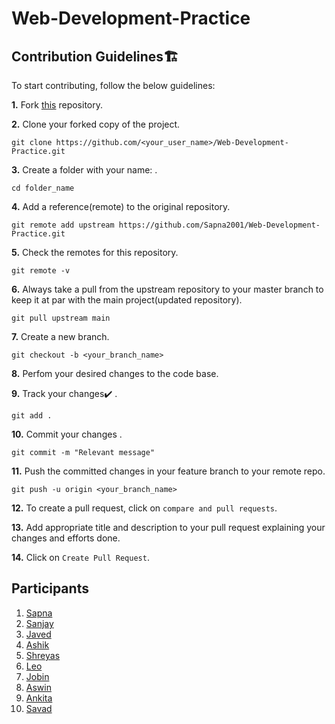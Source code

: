 # Web-Development-Practice

## Contribution Guidelines🏗

To start contributing, follow the below guidelines: 

**1.**  Fork [this](https://github.com/Sapna2001/Web-Development-Practice.git) repository.

**2.**  Clone your forked copy of the project.

```
git clone https://github.com/<your_user_name>/Web-Development-Practice.git
```

**3.** Create a folder with your name: .

```
cd folder_name
```

**4.** Add a reference(remote) to the original repository.

```
git remote add upstream https://github.com/Sapna2001/Web-Development-Practice.git
```

**5.** Check the remotes for this repository.

```
git remote -v
```

**6.** Always take a pull from the upstream repository to your master branch to keep it at par with the main project(updated repository).

```
git pull upstream main
```

**7.** Create a new branch.

```
git checkout -b <your_branch_name>
```

**8.** Perfom your desired changes to the code base.

**9.** Track your changes:heavy_check_mark: .

```
git add . 
```

**10.** Commit your changes .

```
git commit -m "Relevant message"
```

**11.** Push the committed changes in your feature branch to your remote repo.

```
git push -u origin <your_branch_name>
```

**12.** To create a pull request, click on `compare and pull requests`.

**13.** Add appropriate title and description to your pull request explaining your changes and efforts done.

**14.** Click on `Create Pull Request`.

## Participants
1. [Sapna](https://github.com/Sapna2001/Web-Development-Practice/tree/main/Sapna)
2. [Sanjay](https://github.com/Sapna2001/Web-Development-Practice/tree/main/Sanjay)
3. [Javed](https://github.com/Sapna2001/Web-Development-Practice/tree/main/Javed)
4. [Ashik](https://github.com/Sapna2001/Web-Development-Practice/tree/main/Ashik)
5. [Shreyas](https://github.com/Sapna2001/Web-Development-Practice/tree/main/shreyas)
6. [Leo](https://github.com/Sapna2001/Web-Development-Practice/tree/main/Leo)
7. [Jobin](https://github.com/Sapna2001/Web-Development-Practice/tree/main/Jobin)
8. [Aswin](https://github.com/Sapna2001/Web-Development-Practice/tree/main/Aswin)
9. [Ankita](https://github.com/Sapna2001/Web-Development-Practice/tree/main/Ankita)
10. [Savad](https://github.com/Sapna2001/Web-Development-Practice/tree/main/msavadn)



